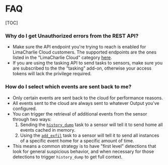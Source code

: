 # FAQ

[TOC]

### Why do I get Unauthorized errors from the REST API?
* Make sure the API endpoint you're trying to reach is enabled
  for LimaCharlie Cloud customers. The supported endpoints are
  the ones listed in the "LimaCharlie Cloud" category [here](https://api.limacharlie.io/static/swagger/#/LimaCharlie_Cloud).
* If you are using the tasking API to send tasks to sensors, make sure you are
  subscribed to the the "tasking" add-on, otherwise your access tokens will lack the
  privilege required.

### How do I select which events are sent back to me?
* Only certain events are sent back to the cloud for performance reasons.
* All events sent to the cloud are always sent to whatever Output you've configured.
* You can trigger the retrieval of additional events from the sensor through two ways:
  1. Sending the [`history_dump`](sensor_commands.md) task to a sensor will tell it to send home all events cached in memory.
  1. Using the [`add_exfil`](sensor_commands.md) task to a sensor will tell it to send all instances of a specific event
     home for a specific amount of time.
* This means a common strategy is to have "first level" detections that look for general
  suspicious behavior, and when necessary for those detections to trigger `history_dump` to get full context.
  